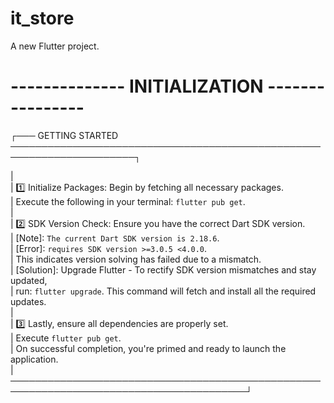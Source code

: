 # it_store

A new Flutter project.


# --------------  INITIALIZATION  ---------------- #

┌─── GETTING STARTED ──────────────────────────────────────────────────────────────────────┐

|                                                                                                 
|    1️⃣ Initialize Packages: Begin by fetching all necessary packages.                            
|       Execute the following in your terminal: `flutter pub get`.                                
|                                                                                                 
|    2️⃣ SDK Version Check: Ensure you have the correct Dart SDK version.                          
|       [Note]: `The current Dart SDK version is 2.18.6`.                                         
|       [Error]: `requires SDK version >=3.0.5 <4.0.0`.                           
|       This indicates version solving has failed due to a mismatch.                               
|       [Solution]: Upgrade Flutter - To rectify SDK version mismatches and stay updated,          
|       run: `flutter upgrade`. This command will fetch and install all the required updates.      
|                                                                                                  
|    3️⃣ Lastly, ensure all dependencies are properly set.                                          
|       Execute `flutter pub get`.                                                                 
|       On successful completion, you're primed and ready to launch the application.               
|                                                                                                  
────────────────────────────────────────────────────────────────────────────────────────┘

